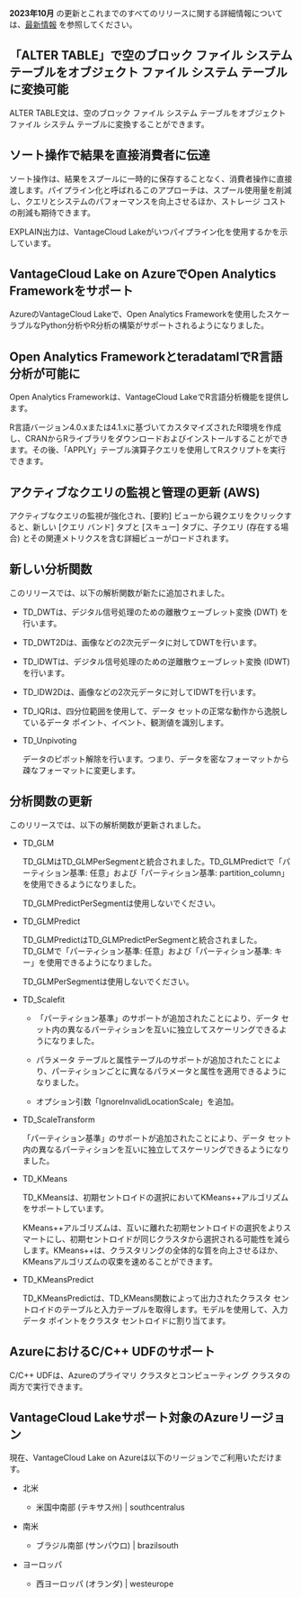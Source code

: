 **2023年10月** の更新とこれまでのすべてのリリースに関する詳細情報については、[最新情報](https://docs.teradata.com/access/sources/dita/topic?dita:mapPath=phg1621910019905.ditamap&dita:ditavalPath=pny1626732985837.ditaval&dita:topicPath=lpz1632246643646.dita) を参照してください。

「ALTER TABLE」で空のブロック ファイル システム テーブルをオブジェクト ファイル システム テーブルに変換可能
-----------------------------------------------------------------------------------------------------------

ALTER TABLE文は、空のブロック ファイル システム テーブルをオブジェクト ファイル システム テーブルに変換することができます。

ソート操作で結果を直接消費者に伝達
----------------------------------

ソート操作は、結果をスプールに一時的に保存することなく、消費者操作に直接渡します。パイプライン化と呼ばれるこのアプローチは、スプール使用量を削減し、クエリとシステムのパフォーマンスを向上させるほか、ストレージ コストの削減も期待できます。

EXPLAIN出力は、VantageCloud Lakeがいつパイプライン化を使用するかを示しています。

VantageCloud Lake on AzureでOpen Analytics Frameworkをサポート
--------------------------------------------------------------

AzureのVantageCloud Lakeで、Open Analytics Frameworkを使用したスケーラブルなPython分析やR分析の構築がサポートされるようになりました。

Open Analytics FrameworkとteradatamlでR言語分析が可能に
-------------------------------------------------------

Open Analytics Frameworkは、VantageCloud LakeでR言語分析機能を提供します。

R言語バージョン4.0.xまたは4.1.xに基づいてカスタマイズされたR環境を作成し、CRANからRライブラリをダウンロードおよびインストールすることができます。その後、「APPLY」テーブル演算子クエリを使用してRスクリプトを実行できます。

アクティブなクエリの監視と管理の更新 (AWS)
------------------------------------------

アクティブなクエリの監視が強化され、\[要約\] ビューから親クエリをクリックすると、新しい \[クエリ バンド\] タブと \[スキュー\] タブに、子クエリ (存在する場合) とその関連メトリクスを含む詳細ビューがロードされます。

新しい分析関数
--------------

このリリースでは、以下の解析関数が新たに追加されました。

-   TD\_DWTは、デジタル信号処理のための離散ウェーブレット変換 (DWT) を行います。

-   TD\_DWT2Dは、画像などの2次元データに対してDWTを行います。

-   TD\_IDWTは、デジタル信号処理のための逆離散ウェーブレット変換 (IDWT) を行います。

-   TD\_IDW2Dは、画像などの2次元データに対してIDWTを行います。

-   TD\_IQRは、四分位範囲を使用して、データ セットの正常な動作から逸脱しているデータ ポイント、イベント、観測値を識別します。

-   TD\_Unpivoting

    データのピボット解除を行います。つまり、データを密なフォーマットから疎なフォーマットに変更します。

分析関数の更新
--------------

このリリースでは、以下の解析関数が更新されました。

-   TD\_GLM

    TD\_GLMはTD\_GLMPerSegmentと統合されました。TD\_GLMPredictで「パーティション基準: 任意」および「パーティション基準: partition\_column」を使用できるようになりました。

    TD\_GLMPredictPerSegmentは使用しないでください。

-   TD\_GLMPredict

    TD\_GLMPredictはTD\_GLMPredictPerSegmentと統合されました。TD\_GLMで「パーティション基準: 任意」および「パーティション基準: キー」を使用できるようになりました。

    TD\_GLMPerSegmentは使用しないでください。

-   TD\_Scalefit

    -   「パーティション基準」のサポートが追加されたことにより、データ セット内の異なるパーティションを互いに独立してスケーリングできるようになりました。

    -   パラメータ テーブルと属性テーブルのサポートが追加されたことにより、パーティションごとに異なるパラメータと属性を適用できるようになりました。

    -   オプション引数「IgnoreInvalidLocationScale」を追加。

-   TD\_ScaleTransform

    「パーティション基準」のサポートが追加されたことにより、データ セット内の異なるパーティションを互いに独立してスケーリングできるようになりました。

-   TD\_KMeans

    TD\_KMeansは、初期セントロイドの選択においてKMeans++アルゴリズムをサポートしています。

    KMeans++アルゴリズムは、互いに離れた初期セントロイドの選択をよりスマートにし、初期セントロイドが同じクラスタから選択される可能性を減らします。KMeans++は、クラスタリングの全体的な質を向上させるほか、KMeansアルゴリズムの収束を速めることができます。

-   TD\_KMeansPredict

    TD\_KMeansPredictは、TD\_KMeans関数によって出力されたクラスタ セントロイドのテーブルと入力テーブルを取得します。モデルを使用して、入力データ ポイントをクラスタ セントロイドに割り当てます。

AzureにおけるC/C++ UDFのサポート
--------------------------------

C/C++ UDFは、Azureのプライマリ クラスタとコンピューティング クラスタの両方で実行できます。

VantageCloud Lakeサポート対象のAzureリージョン
----------------------------------------------

現在、VantageCloud Lake on Azureは以下のリージョンでご利用いただけます。

-   北米

    -   米国中南部 (テキサス州) \| southcentralus

-   南米

    -   ブラジル南部 (サンパウロ) \| brazilsouth

-   ヨーロッパ

    -   西ヨーロッパ (オランダ) \| westeurope
